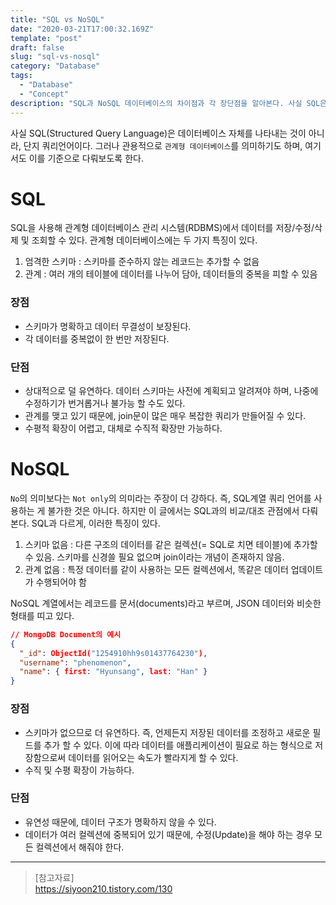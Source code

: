 ```yaml
---
title: "SQL vs NoSQL"
date: "2020-03-21T17:00:32.169Z"
template: "post"
draft: false
slug: "sql-vs-nosql"
category: "Database"
tags:
  - "Database"
  - "Concept"
description: "SQL과 NoSQL 데이터베이스의 차이점과 각 장단점을 알아본다. 사실 SQL은 쿼리 언어지 데이터베이스 자체를 나타내는 것은 아닌데, 관용적으로 관계형 데이터베이스를 의미하기도 한다. 참고로 NoSQL은 Not only SQL을 의미한다고 알려져있다."
---
```


사실 SQL(Structured Query Language)은 데이터베이스 자체를 나타내는 것이 아니라, 단지 쿼리언어이다. 그러나 관용적으로 `관계형 데이터베이스`를 의미하기도 하며, 여기서도 이를 기준으로 다뤄보도록 한다.

# SQL
SQL을 사용해 관계형 데이터베이스 관리 시스템(RDBMS)에서 데이터를 저장/수정/삭제 및 조회할 수 있다. 관계형 데이터베이스에는 두 가지 특징이 있다.

1. 엄격한 스키마 : 스키마를 준수하지 않는 레코드는 추가할 수 없음
2. 관계 : 여러 개의 테이블에 데이터를 나누어 담아, 데이터들의 중복을 피할 수 있음

### 장점
- 스키마가 명확하고 데이터 무결성이 보장된다.
- 각 데이터를 중복없이 한 번만 저장된다.

### 단점
- 상대적으로 덜 유연하다. 데이터 스키마는 사전에 계획되고 알려져야 하며, 나중에 수정하기가 번거롭거나 불가능 할 수도 있다.
- 관계를 맺고 있기 때문에, join문이 많은 매우 복잡한 쿼리가 만들어질 수 있다.
- 수평적 확장이 어렵고, 대체로 수직적 확장만 가능하다.


# NoSQL
`No`의 의미보다는 `Not only`의 의미라는 주장이 더 강하다. 즉, SQL계열 쿼리 언어를 사용하는 게 불가한 것은 아니다. 하지만 이 글에서는 SQL과의 비교/대조 관점에서 다뤄본다. SQL과 다르게, 이러한 특징이 있다.

1. 스키마 없음 : 다른 구조의 데이터를 같은 컬렉션(= SQL로 치면 테이블)에 추가할 수 있음. 스키마를 신경쓸 필요 없으며 join이라는 개념이 존재하지 않음.
2. 관계 없음 : 특정 데이터를 같이 사용하는 모든 컬렉션에서, 똑같은 데이터 업데이트가 수행되어야 함

NoSQL 계열에서는 레코드를 문서(documents)라고 부르며, JSON 데이터와 비슷한 형태를 띠고 있다.

```json
// MongoDB Document의 예시
{
  "_id": ObjectId("1254910hh9s01437764230"),
  "username": "phenomenon",
  "name": { first: "Hyunsang", last: "Han" }
}
```

### 장점
- 스키마가 없으므로 더 유연하다. 즉, 언제든지 저장된 데이터를 조정하고 새로운 필드를 추가 할 수 있다.
이에 따라 데이터를 애플리케이션이 필요로 하는 형식으로 저장함으로써 데이터를 읽어오는 속도가 빨라지게 할 수 있다.
- 수직 및 수평 확장이 가능하다.

### 단점
- 유연성 때문에, 데이터 구조가 명확하지 않을 수 있다.
- 데이터가 여러 컬렉션에 중복되어 있기 때문에, 수정(Update)을 해야 하는 경우 모든 컬렉션에서 해줘야 한다.

---

> [참고자료]  
> https://siyoon210.tistory.com/130
